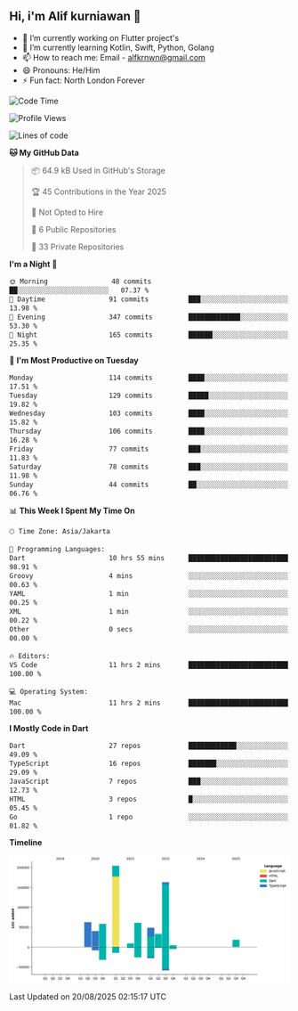 ## Hi, i'm Alif kurniawan 👋

- 🔭 I’m currently working on Flutter project's
- 🌱 I’m currently learning Kotlin, Swift, Python, Golang
- 📫 How to reach me: Email - alfkrnwn@gmail.com
- 😄 Pronouns: He/Him
- ⚡ Fun fact: North London Forever

<!--START_SECTION:waka-->
![Code Time](http://img.shields.io/badge/Code%20Time-205%20hrs%204%20mins-blue)

![Profile Views](http://img.shields.io/badge/Profile%20Views-21-blue)

![Lines of code](https://img.shields.io/badge/From%20Hello%20World%20I%27ve%20Written-701.4%20thousand%20lines%20of%20code-blue)

**🐱 My GitHub Data** 

> 📦 64.9 kB Used in GitHub's Storage 
 > 
> 🏆 45 Contributions in the Year 2025
 > 
> 🚫 Not Opted to Hire
 > 
> 📜 6 Public Repositories 
 > 
> 🔑 33 Private Repositories 
 > 
**I'm a Night 🦉** 

```text
🌞 Morning                48 commits          ██░░░░░░░░░░░░░░░░░░░░░░░   07.37 % 
🌆 Daytime                91 commits          ███░░░░░░░░░░░░░░░░░░░░░░   13.98 % 
🌃 Evening                347 commits         █████████████░░░░░░░░░░░░   53.30 % 
🌙 Night                  165 commits         ██████░░░░░░░░░░░░░░░░░░░   25.35 % 
```
📅 **I'm Most Productive on Tuesday** 

```text
Monday                   114 commits         ████░░░░░░░░░░░░░░░░░░░░░   17.51 % 
Tuesday                  129 commits         █████░░░░░░░░░░░░░░░░░░░░   19.82 % 
Wednesday                103 commits         ████░░░░░░░░░░░░░░░░░░░░░   15.82 % 
Thursday                 106 commits         ████░░░░░░░░░░░░░░░░░░░░░   16.28 % 
Friday                   77 commits          ███░░░░░░░░░░░░░░░░░░░░░░   11.83 % 
Saturday                 78 commits          ███░░░░░░░░░░░░░░░░░░░░░░   11.98 % 
Sunday                   44 commits          ██░░░░░░░░░░░░░░░░░░░░░░░   06.76 % 
```


📊 **This Week I Spent My Time On** 

```text
🕑︎ Time Zone: Asia/Jakarta

💬 Programming Languages: 
Dart                     10 hrs 55 mins      █████████████████████████   98.91 % 
Groovy                   4 mins              ░░░░░░░░░░░░░░░░░░░░░░░░░   00.63 % 
YAML                     1 min               ░░░░░░░░░░░░░░░░░░░░░░░░░   00.25 % 
XML                      1 min               ░░░░░░░░░░░░░░░░░░░░░░░░░   00.22 % 
Other                    0 secs              ░░░░░░░░░░░░░░░░░░░░░░░░░   00.00 % 

🔥 Editors: 
VS Code                  11 hrs 2 mins       █████████████████████████   100.00 % 

💻 Operating System: 
Mac                      11 hrs 2 mins       █████████████████████████   100.00 % 
```

**I Mostly Code in Dart** 

```text
Dart                     27 repos            ████████████░░░░░░░░░░░░░   49.09 % 
TypeScript               16 repos            ███████░░░░░░░░░░░░░░░░░░   29.09 % 
JavaScript               7 repos             ███░░░░░░░░░░░░░░░░░░░░░░   12.73 % 
HTML                     3 repos             █░░░░░░░░░░░░░░░░░░░░░░░░   05.45 % 
Go                       1 repo              ░░░░░░░░░░░░░░░░░░░░░░░░░   01.82 % 
```



**Timeline**

![Lines of Code chart](https://raw.githubusercontent.com/awanderer11/awanderer11/main/assets/bar_graph.png)


 Last Updated on 20/08/2025 02:15:17 UTC
<!--END_SECTION:waka-->
